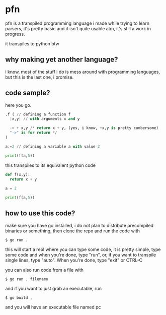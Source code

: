 # pfn

pfn is a transpiled programming language i made while trying to learn parsers, it's pretty basic and it isn't quite usable atm, it's still a work in progress.

it transpiles to python btw

## why making yet another language?

i know, most of the stuff i do is mess around with
programming languages, but this is the last one, i
promise.

## code sample?

here you go.

```py
.f ( // defining a function f
  |x,y| // with arguments x and y

  -> + x,y /* return x + y, (yes, i know, +x,y is pretty cumbersome)
  "->" is for return */
)

a:=2 // defining a variable a with value 2

print(f(a,5))
```

this transpiles to its equivalent python code

```py
def f(x,y):
  return x + y
  
a = 2

print(f(a,5))
```

## how to use this code?

make sure you have go installed, i do not plan to distribute precompiled binaries or something,
then clone the repo and run the code with

    $ go run .
    
this will start a repl where you can type some code, it is pretty simple,
type some code and when you're done, type "run", or, if you want to transpile single lines,
type "auto". When you're done, type "exit" or CTRL-C

you can also run code from a file with

    $ go run . filename

and if you want to just grab an executable, run

    $ go build ,

and you will have an executable file named pc

